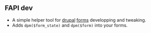 ## FAPI dev
* A simple helper tool for [drupal](http://drupal.org) [forms](http://api.drupal.org/api/drupal/includes%21form.inc/group/form_api/7) developping and tweaking.
* Adds `dpm($form_state)`  and `dpm($form)` into your forms.
